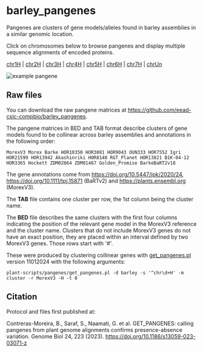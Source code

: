 # barley_pangenes

Pangenes are clusters of gene models/alleles found in barley assemblies in a similar genomic location.

Click on chromosomes below to browse pangenes and display multiple sequence alignments of encoded proteins.

[chr1H](./chr1H.html) | [chr2H](./chr2H.html) | [chr3H](./chr3H.html) | [chr4H](./chr4H.html) | [chr5H](./chr5H.html) | [chr6H](./chr6H.html) | [chr7H](./chr7H.html) | [chrUn](./chrUn.html) 

![example pangene](https://media.springernature.com/lw685/springer-static/image/art%3A10.1186%2Fs13059-023-03071-z/MediaObjects/13059_2023_3071_Fig4_HTML.png)

## Raw files

You can download the raw pangene matrices at <https://github.com/eead-csic-compbio/barley_pangenes>.

The pangene matrices in BED and TAB format describe clusters of gene models 
found to be collinear across barley assemblies and annotations in the following 
order: 

    MorexV3 Morex Barke HOR10350 HOR3081 HOR9043 OUN333 HOR7552 Igri HOR21599 HOR13942 Akashinriki HOR8148 RGT_Planet HOR13821 B1K-04-12 HOR3365 Hockett ZDM02064 ZDM01467 Golden_Promise BarkeBaRT2v18

The gene annotations come from <https://doi.org/10.5447/ipk/2020/24>, 
<https://doi.org/10.1111/tpj.15871> (BaRTv2)
and <https://plants.ensembl.org> (MorexV3).
 
The **TAB** file contains one cluster per row, the 1st column being the cluster name.

The **BED** file describes the same clusters with the first four columns indicating the
position of the relevant gene model in the MorexV3 reference and the cluster name.
Clusters that do not include MorexV3 genes do not have an exact position, they are placed
within an interval defined by two MorexV3 genes. Those rows start with '#'.

These were produced by clustering collinear genes with 
[get_pangenes.pl](https://github.com/Ensembl/plant-scripts/tree/master/pangenes) version 11012024 
with the following arguments:

    plant-scripts/pangenes/get_pangenes.pl -d barley -s '^chr\d+H' -m cluster -r MorexV3 -H -t 0 

## Citation

Protocol and files first published at:

Contreras-Moreira, B., Saraf, S., Naamati, G. et al. GET_PANGENES: calling pangenes from plant genome alignments confirms presence-absence variation. Genome Biol 24, 223 (2023). https://doi.org/10.1186/s13059-023-03071-z


